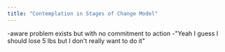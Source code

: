 ```yaml
---
title: "Contemplation in Stages of Change Model"
---
```

-aware problem exists but with no commitment to action
-&quot;Yeah I guess I should lose 5 lbs but I don't really want to do it&quot;

